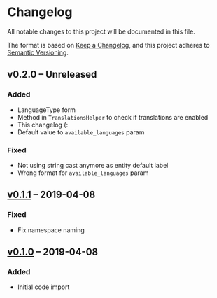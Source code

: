# Changelog

All notable changes to this project will be documented in this file.

The format is based on [Keep a Changelog](https://keepachangelog.com/en/1.0.0/),
and this project adheres to [Semantic Versioning](https://semver.org/spec/v2.0.0.html).

## v0.2.0 – Unreleased
### Added
- LanguageType form
- Method in `TranslationsHelper` to check if translations are enabled
- This changelog (:
- Default value to `available_languages` param
### Fixed
- Not using string cast anymore as entity default label
- Wrong format for `available_languages` param

## [v0.1.1](https://github.com/compagnie-hyperactive/TranslateBundle/releases/tag/v0.1.1) – 2019-04-08
### Fixed
- Fix namespace naming

## [v0.1.0](https://github.com/compagnie-hyperactive/TranslateBundle/releases/tag/v0.1.0) – 2019-04-08
### Added
- Initial code import